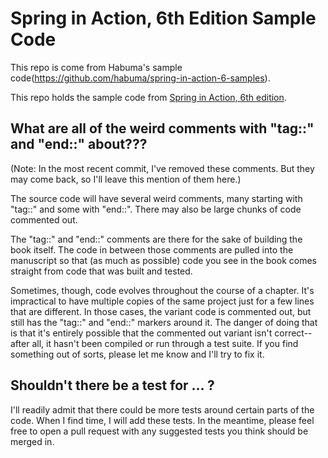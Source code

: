 # Spring in Action, 6th Edition Sample Code

This repo is come from Habuma's sample code(https://github.com/habuma/spring-in-action-6-samples).

This repo holds the sample code from [Spring in Action, 6th edition](https://www.manning.com/books/spring-in-action-sixth-edition).

## What are all of the weird comments with "tag::" and "end::" about???

(Note: In the most recent commit, I've removed these comments. But they may come back, so I'll leave this mention of them here.)

The source code will have several weird comments, many starting with "tag::" and some with "end::". There may also be large chunks of code commented out.

The "tag::" and "end::" comments are there for the sake of building the book itself. The code in between those comments are pulled into the manuscript so that (as much as possible) code you see in the book comes straight from code that was built and tested.

Sometimes, though, code evolves throughout the course of a chapter. It's impractical to have multiple copies of the same project just for a few lines that are different. In those cases, the variant code is commented out, but still has the "tag::" and "end::" markers around it. The danger of doing that is that it's entirely possible that the commented out variant isn't correct--after all, it hasn't been compiled or run through a test suite. If you find something out of sorts, please let me know and I'll try to fix it.

## Shouldn't there be a test for ... ?

I'll readily admit that there could be more tests around certain parts of the code. When I find time, I will add these tests. In the meantime, please feel free to open a pull request with any suggested tests you think should be merged in.
